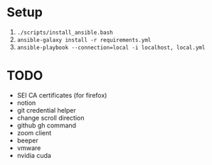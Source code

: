 # Setup

1. `./scripts/install_ansible.bash`
2. `ansible-galaxy install -r requirements.yml`
3. `ansible-playbook --connection=local -i localhost, local.yml`

# TODO

* SEI CA certificates (for firefox)
* notion
* git credential helper
* change scroll direction
* github gh command
* zoom client
* beeper
* vmware
* nvidia cuda
